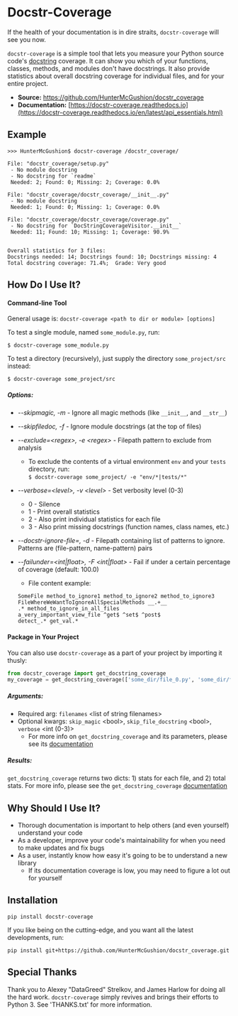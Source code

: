 Docstr-Coverage
===============

If the health of your documentation is in dire straits, `docstr-coverage` will see you now.

`docstr-coverage` is a simple tool that lets you measure your Python source code's
[docstring](http://www.python.org/dev/peps/pep-0257/#what-is-a-docstring) coverage. It can show you which of your functions,
classes, methods, and modules don't have docstrings. It also provide statistics about overall docstring coverage for individual
files, and for your entire project.

* **Source:** https://github.com/HunterMcGushion/docstr_coverage
* **Documentation:** [https://docstr-coverage.readthedocs.io](https://docstr-coverage.readthedocs.io/en/latest/api_essentials.html)

Example
-------

```
>>> HunterMcGushion$ docstr-coverage /docstr_coverage/

File: "docstr_coverage/setup.py"
 - No module docstring
 - No docstring for `readme`
 Needed: 2; Found: 0; Missing: 2; Coverage: 0.0%

File: "docstr_coverage/docstr_coverage/__init__.py"
 - No module docstring
 Needed: 1; Found: 0; Missing: 1; Coverage: 0.0%

File: "docstr_coverage/docstr_coverage/coverage.py"
 - No docstring for `DocStringCoverageVisitor.__init__`
 Needed: 11; Found: 10; Missing: 1; Coverage: 90.9%


Overall statistics for 3 files:
Docstrings needed: 14; Docstrings found: 10; Docstrings missing: 4
Total docstring coverage: 71.4%;  Grade: Very good
```

How Do I Use It?
----------------

#### Command-line Tool
General usage is: `docstr-coverage <path to dir or module> [options]`

To test a single module, named `some_module.py`, run:

```
$ docstr-coverage some_module.py
```

To test a directory (recursively), just supply the directory `some_project/src` instead:

```
$ docstr-coverage some_project/src
```

##### Options:
* *--skipmagic, -m* - Ignore all magic methods (like `__init__`, and `__str__`)
* *--skipfiledoc, -f* - Ignore module docstrings (at the top of files)
* *--exclude=\<regex\>, -e \<regex\>* - Filepath pattern to exclude from analysis
	* To exclude the contents of a virtual environment `env` and your `tests` directory, run:
	<br>```$ docstr-coverage some_project/ -e "env/*|tests/*"```
* *--verbose=\<level\>, -v \<level\>* - Set verbosity level (0-3)
	* 0 - Silence
	* 1 - Print overall statistics
	* 2 - Also print individual statistics for each file
	* 3 - Also print missing docstrings (function names, class names, etc.)
* *--docstr-ignore-file=<filepath>, -d <filepath>* - Filepath containing list of patterns to ignore. Patterns are (file-pattern, name-pattern) pairs
* *--failunder=<int|float>, -F <int|float>* - Fail if under a certain percentage of coverage (default: 100.0)
       
    * File content example:
    ```
    SomeFile method_to_ignore1 method_to_ignore2 method_to_ignore3
    FileWhereWeWantToIgnoreAllSpecialMethods __.+__
    .* method_to_ignore_in_all_files
    a_very_important_view_file ^get$ ^set$ ^post$
    detect_.* get_val.*
    ```

#### Package in Your Project
You can also use `docstr-coverage` as a part of your project by importing it thusly:

```python
from docstr_coverage import get_docstring_coverage
my_coverage = get_docstring_coverage(['some_dir/file_0.py', 'some_dir/file_1.py'])
```

##### Arguments:
* Required arg: `filenames` \<list of string filenames\>
* Optional kwargs: `skip_magic` \<bool\>, `skip_file_docstring` \<bool\>, `verbose` \<int (0-3)\>
	* For more info on `get_docstring_coverage` and its parameters, please see its [documentation](https://docstr-coverage.readthedocs.io/en/latest/api_essentials.html#get-docstring-coverage)

##### Results:
```get_docstring_coverage``` returns two dicts: 1) stats for each file, and 2) total stats.
For more info, please see the `get_docstring_coverage` [documentation](https://docstr-coverage.readthedocs.io/en/latest/api_essentials.html#get-docstring-coverage)

Why Should I Use It?
--------------------
* Thorough documentation is important to help others (and even yourself) understand your code
* As a developer, improve your code's maintainability for when you need to make updates and fix bugs
* As a user, instantly know how easy it's going to be to understand a new library
	* If its documentation coverage is low, you may need to figure a lot out for yourself

Installation
------------

```
pip install docstr-coverage
```

If you like being on the cutting-edge, and you want all the latest developments, run:

```
pip install git+https://github.com/HunterMcGushion/docstr_coverage.git
```

Special Thanks
--------------
Thank you to Alexey "DataGreed" Strelkov, and James Harlow for doing all the hard work.
`docstr-coverage` simply revives and brings their efforts to Python 3. See 'THANKS.txt' for more information.
